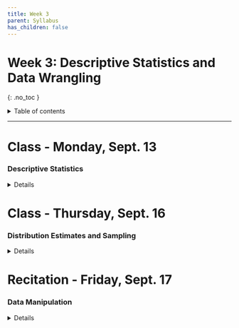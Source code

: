 ```yaml
---
title: Week 3
parent: Syllabus
has_children: false
---
```


# Week 3: Descriptive Statistics and Data Wrangling
{: .no_toc }

<details closed markdown="block">
  <summary>
    Table of contents
  </summary>
  {: .text-delta }
1. TOC
{:toc}
</details>

---

<!-- ########################################################################### -->

# Class - Monday, Sept. 13

### Descriptive Statistics

<details closed markdown="block">
  <summary>Details</summary>

+ [**Class notes**](Class1/W3.C1_Notes_SummaryStats.html){: target="blank"}
+ [**Class exercise and dataset**](Class1/W3.C1_Exercise_mouse_genes/mouse_genes.zip)
  + Answer key: [RMD+DATA zipped](Class1/W3.C1_Exercise_mouse_genes/mouse_genes_KEY.zip) - [HTML](Class1/W3.C1_Exercise_mouse_genes/mouse_genes_KEY.html){: target="blank"}
  + *Note that the key was reorganized a little bit to make the presentation clearer.*

</details>

<!-- ########################################################################### -->

# Class - Thursday, Sept. 16

### Distribution Estimates and Sampling

<details closed markdown="block">
  <summary>Details</summary>

+ [**Interactive class notes**](http://shiny.bio.nyu.edu/bs167/W3C2/){: target="blank"}
+ [**Class exercise and data set**](Class2/W3.C2_Exercise_trees_CLT/W3.C2_Exercise_trees_CLT.zip)
+ Answer key: [RMD+DATA zipped](Class2/W3.C2_Exercise_trees_CLT/W3.C2_Exercise_trees_CLT_KEY.zip) - [HTML](Class2/W3.C2_Exercise_trees_CLT/W3.C2_Exercise_trees_CLT_KEY.html){: target="blank"}
  + Note that the key was supplemented with an additional section.

</details>

<!-- ########################################################################### -->

# Recitation - Friday, Sept. 17

### Data Manipulation

<details closed markdown="block">
  <summary>Details</summary>

+ [**Class exercise and data set**](Recitation/W3.R1_Exercise_dplyr.zip)
+ Answer key: [RMD+DATA zipped](Recitation/W3.R1_Exercise_dplyr_KEY.zip) - [HTML](Recitation/W3.R1_Exercise_dplyr_KEY.html){: target="blank"}
  + Note that the key was reorganized to incorporate changes introduced during the class.

</details>

<!-- ########################################################################### -->
